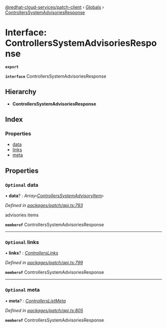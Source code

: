 [@redhat-cloud-services/patch-client](../README.md) › [Globals](../globals.md) › [ControllersSystemAdvisoriesResponse](controllerssystemadvisoriesresponse.md)

# Interface: ControllersSystemAdvisoriesResponse

**`export`** 

**`interface`** ControllersSystemAdvisoriesResponse

## Hierarchy

* **ControllersSystemAdvisoriesResponse**

## Index

### Properties

* [data](controllerssystemadvisoriesresponse.md#optional-data)
* [links](controllerssystemadvisoriesresponse.md#optional-links)
* [meta](controllerssystemadvisoriesresponse.md#optional-meta)

## Properties

### `Optional` data

• **data**? : *Array‹[ControllersSystemAdvisoryItem](controllerssystemadvisoryitem.md)›*

*Defined in [packages/patch/api.ts:793](https://github.com/RedHatInsights/javascript-clients/blob/c0f4325/packages/patch/api.ts#L793)*

advisories items

**`memberof`** ControllersSystemAdvisoriesResponse

___

### `Optional` links

• **links**? : *[ControllersLinks](controllerslinks.md)*

*Defined in [packages/patch/api.ts:799](https://github.com/RedHatInsights/javascript-clients/blob/c0f4325/packages/patch/api.ts#L799)*

**`memberof`** ControllersSystemAdvisoriesResponse

___

### `Optional` meta

• **meta**? : *[ControllersListMeta](controllerslistmeta.md)*

*Defined in [packages/patch/api.ts:805](https://github.com/RedHatInsights/javascript-clients/blob/c0f4325/packages/patch/api.ts#L805)*

**`memberof`** ControllersSystemAdvisoriesResponse
